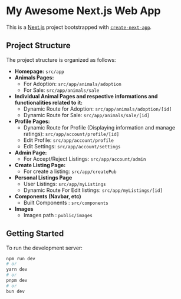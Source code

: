 # My Awesome Next.js Web App

This is a [Next.js](https://nextjs.org/) project bootstrapped with [`create-next-app`](https://github.com/vercel/next.js/tree/canary/packages/create-next-app).

## Project Structure

The project structure is organized as follows:

- **Homepage:** `src/app`
- **Animals Pages:**
  - For Adoption: `src/app/animals/adoption`
  - For Sale: `src/app/animals/sale`
- **Individual Animal Pages and respective informations and functionalities related to it:**
  - Dynamic Route for Adoption: `src/app/animals/adoption/[id]`
  - Dynamic Route for Sale: `src/app/animals/sale/[id]`
- **Profile Pages:**
  - Dynamic Route for Profile (Displaying information and manage ratings): `src/app/account/profile/[id]`
  - Edit Profile: `src/app/account/profile`
  - Edit Settings: `src/app/account/settings`
- **Admin Page:**
  - For Accept/Reject Listings: `src/app/account/admin`
- **Create Listing Page:**
  - For create a listing: `src/app/createPub`
- **Personal Listings Page**
  - User Listings: `src/app/myListings`
  - Dynamic Route For Edit listings: `src/app/myListings/[id]`
- **Components (Navbar, etc)**
  - Built Components : `src/components`
- **Images**
  - Images path : `public/images`

## Getting Started

To run the development server:

```bash
npm run dev
# or
yarn dev
# or
pnpm dev
# or
bun dev
